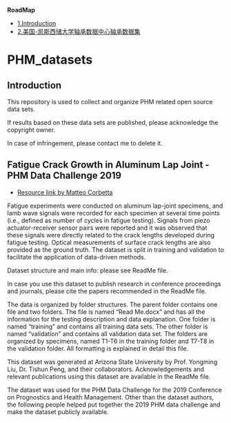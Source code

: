 **RoadMap**
<!-- TOC -->

- [1.Introduction](#1Introduction)
- [2.美国-凯斯西储大学轴承数据中心轴承数据集](#2美国-凯斯西储大学轴承数据中心cwru)

<!-- /TOC -->

# PHM_datasets
## Introduction
This repository is used to collect and organize PHM related open source data sets.

If results based on these data sets are published, please acknowledge the copyright owner.

In case of infringement, please contact me to delete it.

## Fatigue Crack Growth in Aluminum Lap Joint - PHM Data Challenge 2019
* [Resource link by Matteo Corbetta](https://c3.nasa.gov/dashlink/resources/1014/)

Fatigue experiments were conducted on aluminum lap-joint specimens, and lamb wave signals were recorded for each specimen at several time points (i.e., defined as number of cycles in fatigue testing). Signals from piezo actuator-receiver sensor pairs were reported and it was observed that these signals were directly related to the crack lengths developed during fatigue testing. Optical measurements of surface crack lengths are also provided as the ground truth. The dataset is split in training and validation to facilitate the application of data-driven methods.

Dataset structure and main info: please see ReadMe file.

In case you use this dataset to publish research in conference proceedings and journals, please cite the papers recommended in the ReadMe file.

The data is organized by folder structures. The parent folder contains one file and two folders. The file is named “Read Me.docx” and has all the information for the testing description and data explanation. One folder is named “training” and contains all training data sets. The other folder is named “validation” and contains all validation data set. The folders are organized by specimens, named T1-T6 in the training folder and T7-T8 in the validation folder. All formatting is explained in detail this file.

This dataset was generated at Arizona State University by Prof. Yongming Liu, Dr. Tishun Peng, and their collaborators. Acknowledgements and relevant publications using this dataset are available in the ReadMe file.

The dataset was used for the PHM Data Challenge for the 2019 Conference on Prognostics and Health Management. Other than the dataset authors, the following people helped put together the 2019 PHM data challenge and make the dataset publicly available.


